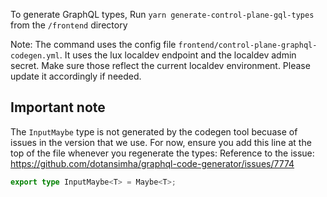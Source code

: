 To generate GraphQL types, Run `yarn generate-control-plane-gql-types` from the `/frontend` directory

Note: The command uses the config file `frontend/control-plane-graphql-codegen.yml`. It uses the lux localdev endpoint and the localdev admin secret. Make sure
those reflect the current localdev environment. Please update it accordingly if needed.

## Important note

The `InputMaybe` type is not generated by the codegen tool becuase of issues in the version that we use.
For now, ensure you add this line at the top of the file whenever you regenerate the types:
Reference to the issue: https://github.com/dotansimha/graphql-code-generator/issues/7774

```typescript
export type InputMaybe<T> = Maybe<T>;
```
